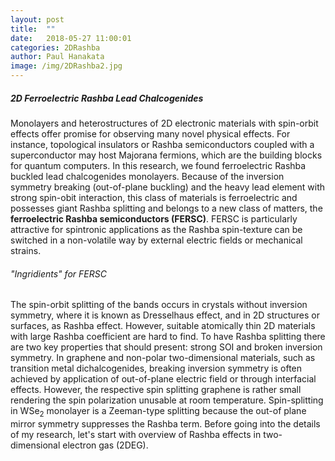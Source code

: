 ```yaml
---
layout: post
title:  ""
date:   2018-05-27 11:00:01
categories: 2DRashba 
author: Paul Hanakata
image: /img/2DRashba2.jpg
---
```

##### 2D Ferroelectric Rashba Lead Chalcogenides
Monolayers and heterostructures of 2D electronic materials with spin-orbit effects offer promise for observing many novel physical effects. For instance, topological insulators or Rashba semiconductors coupled with a superconductor may host Majorana fermions, which are the building blocks for quantum computers. In this research, we found ferroelectric Rashba buckled lead chalcogenides monolayers. Because of the inversion symmetry breaking (out-of-plane buckling) and the heavy lead element with strong spin-obit interaction, this class of materials is ferroelectric and possesses giant Rashba splitting and belongs to a new class of matters, the **ferroelectric Rashba semiconductors (FERSC)**. FERSC is particularly attractive for spintronic applications as the Rashba spin-texture can be switched in a non-volatile way by external electric fields or mechanical strains. 

###### "Ingridients" for FERSC 
The spin-orbit splitting of the bands occurs in crystals without inversion symmetry, where it is known as Dresselhaus effect, and in 2D structures or surfaces, as Rashba effect. However, suitable atomically thin 2D materials with large Rashba coefficient are hard to find. To have Rashba splitting there are two key properties that should present: strong SOI and broken inversion symmetry. In graphene and non-polar two-dimensional materials, such as transition metal dichalcogenides, breaking inversion symmetry is often achieved by application of out-of-plane electric field or through interfacial effects. However, the respective spin splitting graphene is rather small rendering the spin polarization unusable at room temperature. Spin-splitting in WSe$_2$ monolayer is a Zeeman-type splitting because the out-of plane mirror symmetry suppresses the Rashba term. Before going into the details of my research, let's start with overview of Rashba effects in two-dimensional electron gas (2DEG). 



